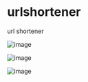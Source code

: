 # urlshortener
url shortener

![image](https://github.com/rsouvik/urlshortener/assets/1316614/6ba4d67b-de7c-44fe-abd4-bd07c98cdad7)


![image](https://github.com/rsouvik/urlshortener/assets/1316614/2ceea865-0e94-4987-a77b-57bd784be1f2)


![image](https://github.com/rsouvik/urlshortener/assets/1316614/86627f9a-2d87-444d-b0f1-93f98eff02e8)

